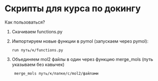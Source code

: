 # Скрипты для курса по докингу

Как пользоваться?
1. Скачиваем functions.py
2. Импортируем новые функции в pymol (запускаем через pymol):

      ``` run путь/к/functions.py ```

3. Объединяем mol2 файлы в один через функцию merge_mols (путь указываем без кавычек)

      ``` merge_mols путь/к/папке/с/mol2/файлами```

